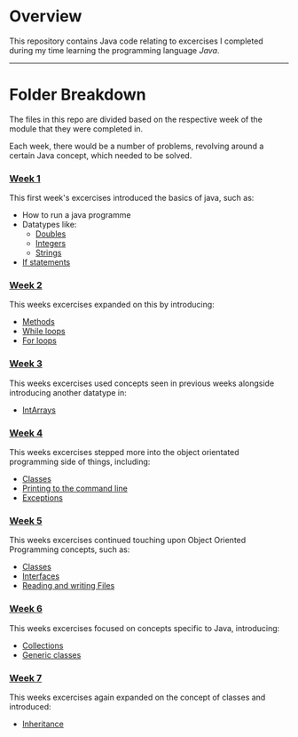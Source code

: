 # Overview
This repository contains Java code relating to excercises I completed during my time learning the programming language *Java*.

---
# Folder Breakdown
The files in this repo are divided based on the respective week of the module that they were completed in.

Each week, there would be a number of problems, revolving around a certain Java concept, which needed to be solved.

### [Week 1](Week_01)
This first week's excercises introduced the basics of java, such as:
- How to run a java programme
- Datatypes like:
	* [Doubles](Week_01/Doubles)
	* [Integers](Week_01/Integers)
	* [Strings](Week_01/Strings)
- [If statements](Week_01/If_statements)

### [Week 2](Week_02)
This weeks excercises expanded on this by introducing:
- [Methods](Week_02/Methods)
- [While loops](Week_02/While_loops)
- [For loops](Week_02/For_Loops)

### [Week 3](Week_03)
This weeks excercises used concepts seen in previous weeks alongside introducing another datatype in:
- [IntArrays](Week_03/Int_Arrays)

### [Week 4](Week_04)
This weeks excercises stepped more into the object orientated programming side of things, including:
- [Classes](Week_04/Classes_and_Arrays)
- [Printing to the command line](Week_04/Command_Line)
- [Exceptions](Week_04/Exceptions)

### [Week 5](Week_05)
This weeks excercises continued touching upon Object Oriented Programming concepts, such as:
- [Classes](Week_05/Classes)
- [Interfaces](Week_05/Interfaces)
- [Reading and writing Files](Week_05/Files)

### [Week 6](Week_06)
This weeks excercises focused on concepts specific to Java, introducing:
- [Collections](Week_06/Collections)
- [Generic classes](Week_06/Generics)

### [Week 7](Week_07)
This weeks excercises again expanded on the concept of classes and introduced:
- [Inheritance](Week_07/Inheritance)
